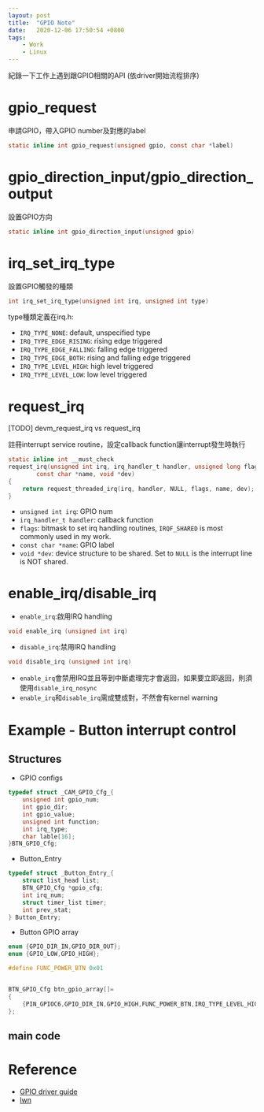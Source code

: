 ```yaml
---
layout: post
title:  "GPIO Note"
date:   2020-12-06 17:50:54 +0800
tags:
    - Work
    - Linux
---
```


紀錄一下工作上遇到跟GPIO相關的API (依driver開始流程排序)

# gpio_request
申請GPIO，帶入GPIO number及對應的label
```c
static inline int gpio_request(unsigned gpio, const char *label)
```

# gpio_direction_input/gpio_direction_output
設置GPIO方向
```c
static inline int gpio_direction_input(unsigned gpio)
```

# irq_set_irq_type
設置GPIO觸發的種類
```c
int irq_set_irq_type(unsigned int irq, unsigned int type)
```
type種類定義在irq.h:

- ```IRQ_TYPE_NONE```: default, unspecified type
- ```IRQ_TYPE_EDGE_RISING```: rising edge triggered
- ```IRQ_TYPE_EDGE_FALLING```: falling edge triggered
- ```IRQ_TYPE_EDGE_BOTH```: rising and falling edge triggered
- ```IRQ_TYPE_LEVEL_HIGH```: high level triggered
- ```IRQ_TYPE_LEVEL_LOW```: low level triggered


# request_irq
[TODO] devm_request_irq vs request_irq

註冊interrupt service routine，設定callback function讓interrupt發生時執行
```c
static inline int __must_check
request_irq(unsigned int irq, irq_handler_t handler, unsigned long flags,
	    const char *name, void *dev)
{
	return request_threaded_irq(irq, handler, NULL, flags, name, dev);
}
```
- ```unsigned int irq```: GPIO num
- ```irq_handler_t handler```: callback function
- ```flags```: bitmask to set irq handling routines, ``IRQF_SHARED`` is most commonly used in my work.
- ```const char *name```: GPIO label
- ```void *dev```: device structure to be shared. Set to ``NULL`` is the interrupt line is NOT shared.

# enable_irq/disable_irq
- ```enable_irq```:啟用IRQ handling
```c
void enable_irq (unsigned int irq)
```
- ```disable_irq```:禁用IRQ handling
```c
void disable_irq (unsigned int irq)
```
- ```enable_irq```會禁用IRQ並且等到中斷處理完才會返回，如果要立即返回，則須使用```disable_irq_nosync```
- ```enable_irq```和```disable_irq```需成雙成對，不然會有kernel warning



# Example - Button interrupt control

## Structures

- GPIO configs

```c
typedef struct _CAM_GPIO_Cfg_{
	unsigned int gpio_num;
	int gpio_dir;
	int gpio_value;
	unsigned int function;
	int irq_type;
	char lable[16];
}BTN_GPIO_Cfg;
```

- Button_Entry

```c
typedef struct _Button_Entry_{
	struct list_head list;
	BTN_GPIO_Cfg *gpio_cfg;
	int irq_num;
	struct timer_list timer;
	int prev_stat;
} Button_Entry;
```

- Button GPIO array

```c
enum {GPIO_DIR_IN,GPIO_DIR_OUT};
enum {GPIO_LOW,GPIO_HIGH};

#define FUNC_POWER_BTN 0x01


BTN_GPIO_Cfg btn_gpio_array[]=
{
	{PIN_GPIOC6,GPIO_DIR_IN,GPIO_HIGH,FUNC_POWER_BTN,IRQ_TYPE_LEVEL_HIGH,"GPIOC6"},
};
```

## main code

<script src="https://gist.github.com/JasperHsieh0415/44ee7abb3b31c065598934965c515b91.js"></script>


# Reference

- [GPIO driver guide][GPIO_driver_guide]
- [lwn][Official_linux_article]


[GPIO_driver_guide]:https://b8807053.pixnet.net/blog/post/347760131-linux-gpio-driver-guide
[Official_linux_article]:https://lwn.net/Articles/532714/

